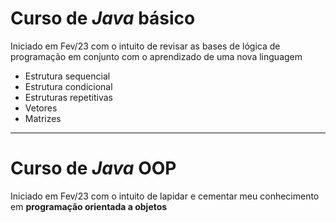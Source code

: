 # Curso de ***Java*** básico

Iniciado em Fev/23 com o intuito de revisar as bases de lógica de programação em conjunto com o aprendizado de uma nova linguagem

  - Estrutura sequencial
  - Estrutura condicional
  - Estruturas repetitivas
  - Vetores
  - Matrizes

---

# Curso de ***Java*** OOP

Iniciado em Fev/23 com o intuito de lapidar e cementar meu conhecimento em **programação orientada a objetos**
